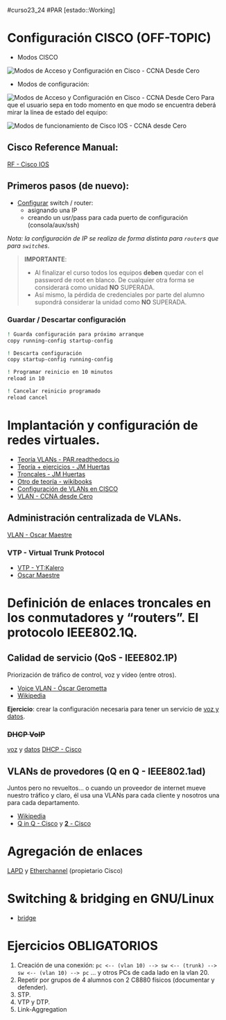 #curso23_24 #PAR [estado::Working]


# Configuración CISCO (OFF-TOPIC)
+ Modos CISCO

![Modos de Acceso y Configuración en Cisco - CCNA Desde Cero](https://external-content.duckduckgo.com/iu/?u=https%3A%2F%2Fi0.wp.com%2Fccnadesdecero.com%2Fwp-content%2Fuploads%2F2018%2F12%2Fcli-modo-acceso-configuracion-cisco.png%3Fresize%3D768%252C288%26ssl%3D1&f=1&nofb=1&ipt=2d7ed659183f4c1df9c6e2e28b2f232c3a46a490d63c0064d2369abfc2cf5969&ipo=images)

+ Modos de configuración:

![Modos de Acceso y Configuración en Cisco - CCNA Desde Cero](https://external-content.duckduckgo.com/iu/?u=https%3A%2F%2Fi0.wp.com%2Fccnadesdecero.com%2Fwp-content%2Fuploads%2F2018%2F12%2Fcli-modos-de-configuracion-en-cisco.png%3Fresize%3D800%252C600%26ssl%3D1&f=1&nofb=1&ipt=57873fe7895b92caec700e3fa6796ad1e0067588c88258be08f2688497cff4c0&ipo=images)
Para que el usuario sepa en todo momento en que modo se encuentra deberá mirar la línea de estado del equipo:

![Modos de funcionamiento de Cisco IOS - CCNA desde Cero](https://external-content.duckduckgo.com/iu/?u=https%3A%2F%2Fccnadesdecero.es%2Fwp-content%2Fuploads%2F2017%2F11%2FEstructura-jer%25C3%25A1rquica-de-los-modos-Cisco-IOS.png&f=1&nofb=1&ipt=de9629e5a061fb93d2ede6fc626cbef2f90193eb8f25b3dea84e754017b3a317&ipo=images)
## Cisco Reference Manual:
[RF - Cisco IOS](https://www.cisco.com/c/en/us/td/docs/ios/fundamentals/command/reference/cf_book.pdf)


## Primeros pasos (de nuevo):
+ [Configurar](https://oscarmaestre.github.io/apuntes_redes/t3_conmutadores/apuntes_t3.html#configuracion-del-conmutador) switch / router:
  + asignando una IP
  + creando un usr/pass para cada puerto de configuración (consola/aux/ssh)

*Nota: la configuración de IP se realiza de forma distinta para `router`s que para `switch`es*.

>
> **IMPORTANTE**:
>
> + Al finalizar el curso todos los equipos **deben** quedar con el password de root en blanco. De cualquier otra forma se considerará como unidad **NO** SUPERADA.
> + Así mismo, la pérdida de credenciales por parte del alumno supondrá considerar la unidad como **NO** SUPERADA.
>


### Guardar / Descartar configuración
```bash
! Guarda configuración para próximo arranque
copy running-config startup-config

! Descarta configuración
copy startup-config running-config

! Programar reinicio en 10 minutos
reload in 10 

! Cancelar reinicio programado
reload cancel

````

# Implantación y configuración de redes virtuales.

+ [Teoría VLANs - PAR.readthedocs.io](https://planificacionadministracionredes.readthedocs.io/es/latest/Tema09/Teoria.html)
+ [Teoría + ejercicios - JM Huertas](https://juanmhalegre.wordpress.com/2012/01/08/ccnp-switch-642-813-official-certification-guide-part-ii-chapter-4-1-virtual-vlans/)
+ [Troncales - JM Huertas](https://juanmhalegre.wordpress.com/2012/01/12/ccnp-switch-642-813-official-certification-guide-part-ii-chapter-4-2-vlan-trunks/)
+ [Otro de teoría - wikibooks](https://es.wikibooks.org/wiki/Planificaci%C3%B3n_y_Administraci%C3%B3n_de_Redes/Tema_9/Texto_completo)
+ [Configuración de VLANs en CISCO](https://oscarmaestre.github.io/apuntes_redes/t5_vlans/apuntes_t5.html)
+ [VLAN - CCNA desde Cero](https://ccnadesdecero.com/curso/vlan/)  


## Administración centralizada de VLANs.
[VLAN - Oscar Maestre](https://oscarmaestre.github.io/apuntes_redes/t5_vlans/apuntes_t5.html#implantacion-y-configuracion-de-redes-virtuales)


### VTP - Virtual Trunk Protocol
+ [VTP - YT:Kalero](https://www.youtube.com/watch?v=DvhtEHUF9Wc)
+ [Oscar Maestre](https://oscarmaestre.github.io/apuntes_redes/t5_vlans/apuntes_t5.html#protocolos-para-la-administracion-centralizada-de-redes-virtuales-el-protocolo-vtp)


# Definición de enlaces troncales en los conmutadores y “routers”. El protocolo IEEE802.1Q.

## Calidad de servicio (QoS - IEEE802.1P)
Priorización de tráfico de control, voz y vídeo (entre otros).
+ [Voice VLAN - Óscar Gerometta](https://librosnetworking.blogspot.com/2019/02/voice-vlan.html?m=1)
+ [Wikipedia](https://es.wikipedia.org/wiki/IEEE_802.1p)

**Ejercicio**: crear la configuración necesaria para tener un servicio de [voz y datos](https://ccnadesdecero.com/curso/vlan-voz/).


### ~~DHCP VoIP~~
[voz](https://www.packettracernetwork.com/tutorials/voipconfiguration.html) y [datos](https://community.cisco.com/t5/networking-knowledge-base/sample-configuration-for-voice-and-data-deployment-on-a-switch/ta-p/3123513) [DHCP - Cisco](https://www.cisco.com/c/es_mx/support/docs/ip/dynamic-address-allocation-resolution/19580-dhcp-multintwk.pdf)


## VLANs de provedores (Q en Q - IEEE802.1ad)
Juntos pero no revueltos... o cuando un proveedor de internet mueve nuestro tráfico y claro, él usa una VLANs para cada cliente y nosotros una para cada departamento.
+ [Wikipedia](https://en.wikipedia.org/wiki/IEEE_802.1ad)
+ [Q in Q - Cisco](https://www.cisco.com/c/en/us/td/docs/switches/datacenter/nexus5600/sw/interfaces/7x/b_5600_Interfaces_Config_Guide_Release_7x/configuring_q_in_q___vlan_tunnels.pdf) y [**2** - Cisco](https://www.cisco.com/c/en/us/td/docs/switches/lan/catalyst4500/12-2/15-02SG/configuration/guide/config/tunnel.html)


# Agregación de enlaces
[LAPD](https://ipwithease.com/understanding-link-aggregation-with-lacp/) y [Etherchannel](https://oscarmaestre.github.io/apuntes_redes/t5_vlans/apuntes_t5.html#etherchannel) (propietario Cisco) 


# Switching & bridging en GNU/Linux
+ [bridge](https://www.ithands-on.com/2020/12/networking-101-linux-tap-interface-and.html)


# Ejercicios OBLIGATORIOS
1. Creación de una conexión:
   `pc <-- (vlan 10) --> sw <-- (trunk) --> sw <-- (vlan 10) --> pc` ... y otros PCs de cada lado en la vlan 20.
2. Repetir por grupos de 4 alumnos con 2 C8880 físicos (documentar y defender).
3. STP.
4. VTP y DTP.
5. Link-Aggregation